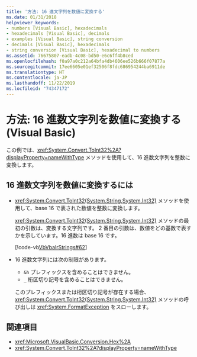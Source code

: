 ```yaml
---
title: '方法: 16 進文字列を数値に変換する'
ms.date: 01/31/2018
helpviewer_keywords:
- numbers [Visual Basic], hexadecimals
- hexadecimals [Visual Basic], decimals
- examples [Visual Basic], string conversion
- decimals [Visual Basic], hexadecimals
- string conversion [Visual Basic], hexadecimal to numbers
ms.assetid: 76675807-eadb-4c08-bd50-e6c6ff4b8ced
ms.openlocfilehash: f0a97a0c212a64bfa4db4606ee526b666f07877a
ms.sourcegitcommit: 17ee6605e01ef32506f8fdc686954244ba6911de
ms.translationtype: HT
ms.contentlocale: ja-JP
ms.lasthandoff: 11/22/2019
ms.locfileid: "74347172"
---
```

# <a name="how-to-convert-hexadecimal-strings-to-numbers-visual-basic"></a>方法: 16 進数文字列を数値に変換する (Visual Basic)

この例では、<xref:System.Convert.ToInt32%2A?displayProperty=nameWithType> メソッドを使用して、16 進数文字列を整数に変換します。

## <a name="to-convert-a-hexadecimal-string-to-a-number"></a>16 進数文字列を数値に変換するには

- <xref:System.Convert.ToInt32(System.String,System.Int32)> メソッドを使用して、base 16 で表された数値を整数に変換します。

  <xref:System.Convert.ToInt32(System.String,System.Int32)> メソッドの最初の引数は、変換する文字列です。 2 番目の引数は、数値をどの基数で表すかを示しています。16 進数は base 16 です。

  [!code-vb[VbVbalrStrings#62](~/samples/snippets/visualbasic/VS_Snippets_VBCSharp/VbVbalrStrings/VB/Class2.vb#62)]

- 16 進数文字列には次の制限があります。

  - `&h` プレフィックスを含めることはできません。
  - `_` 桁区切り記号を含めることはできません。

  このプレフィックスまたは桁区切り記号が存在する場合、<xref:System.Convert.ToInt32(System.String,System.Int32)> メソッドの呼び出しは <xref:System.FormatException> をスローします。

## <a name="see-also"></a>関連項目

- <xref:Microsoft.VisualBasic.Conversion.Hex%2A>
- <xref:System.Convert.ToInt32%2A?displayProperty=nameWithType>
